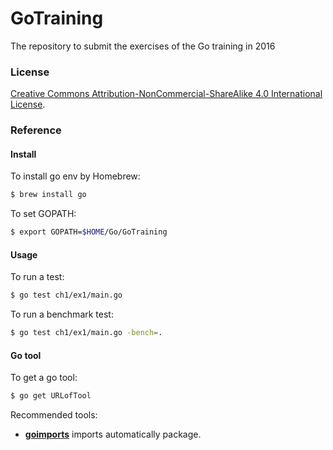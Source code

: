 # GoTraining
The repository to submit the exercises of the Go training in 2016

### License
<a rel="license" href="http://creativecommons.org/licenses/by-nc-sa/4.0/">Creative Commons Attribution-NonCommercial-ShareAlike 4.0 International License</a>.

### Reference
#### Install
To install go env by Homebrew:
```sh
$ brew install go
```
To set GOPATH:
```sh
$ export GOPATH=$HOME/Go/GoTraining
```

#### Usage
To run a test:
```sh
$ go test ch1/ex1/main.go
```
To run a benchmark test:
```sh
$ go test ch1/ex1/main.go -bench=.
```

#### Go tool
To get a go tool:
```sh
$ go get URLofTool
```
Recommended tools:
- [__goimports__](https://godoc.org/golang.org/x/tools/cmd/goimports) imports automatically package.
